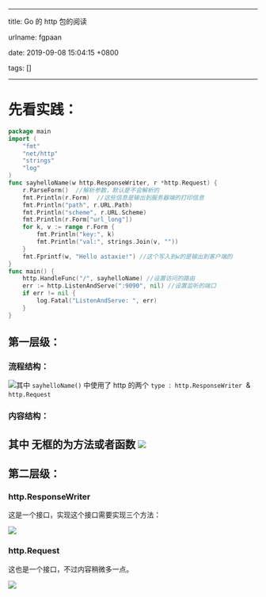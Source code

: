 
---

title: Go 的 http 包的阅读

urlname: fgpaan

date: 2019-09-08 15:04:15 +0800

tags: []

---
<a name="7qYbs"></a>
# 先看实践：
```go
package main
import (
    "fmt"
    "net/http"
    "strings"
    "log"
)
func sayhelloName(w http.ResponseWriter, r *http.Request) {
    r.ParseForm()  //解析参数，默认是不会解析的
    fmt.Println(r.Form)  //这些信息是输出到服务器端的打印信息
    fmt.Println("path", r.URL.Path)
    fmt.Println("scheme", r.URL.Scheme)
    fmt.Println(r.Form["url_long"])
    for k, v := range r.Form {
        fmt.Println("key:", k)
        fmt.Println("val:", strings.Join(v, ""))
    }
    fmt.Fprintf(w, "Hello astaxie!") //这个写入到w的是输出到客户端的
}
func main() {
    http.HandleFunc("/", sayhelloName) //设置访问的路由
    err := http.ListenAndServe(":9090", nil) //设置监听的端口
    if err != nil {
        log.Fatal("ListenAndServe: ", err)
    }
}
```
<a name="L5E6a"></a>
## 第一层级：
<a name="Rwx8Q"></a>
### 流程结构：
![](https://cdn.nlark.com/yuque/__flowchart/bc9d27cda1c33e911d12157204bbe049.svg#lake_card_v2=eyJjb2RlIjoic3Q9PnN0YXJ0OiDkuIDkuKrmnIDnroAgaHR0cCDlrp7ot7VcbmZ1bmM9Pm9wZXJhdGlvbjogbWFpbigpXG5zdWJmdW5jPT5wYXJhbGxlbDogaHR0cC5IYW5kbGVGdW5jKClcbmFzc2lnbm1lbnQ9Pm9wZXJhdGlvbjogaHR0cC5MaXN0ZW5BbmRTZXJ2ZSgpXG5jb25kPT5jb25kaXRpb246IGVyciAhPSBuaWwgP1xuc3Vic3ViZnVuYz0-c3Vicm91dGluZTogc2F5aGVsbG9OYW1lKClcbmxvZz0-b3BlcmF0aW9uOiBsb2cuRmF0YWwoKVxuZT0-ZW5kOiBlbmRcblxuc3QtPmZ1bmMtPnN1YmZ1bmNcbnN1YmZ1bmMocGF0aDEsIGJvdHRvbSktPmFzc2lnbm1lbnQtPmNvbmRcbnN1YmZ1bmMocGF0aDIsIHJpZ2h0KS0-c3Vic3ViZnVuY1xuY29uZCh5ZXMpLT5sb2dcbmNvbmQobm8pLT5lXG5sb2ctPmUiLCJ0eXBlIjoiZmxvd2NoYXJ0IiwiaWQiOiJ4b3UxTyIsInVybCI6Imh0dHBzOi8vY2RuLm5sYXJrLmNvbS95dXF1ZS9fX2Zsb3djaGFydC9iYzlkMjdjZGExYzMzZTkxMWQxMjE1NzIwNGJiZTA0OS5zdmciLCJoZWlnaHQiOjIxMSwiY2FyZCI6ImRpYWdyYW0ifQ==)其中 `sayhelloName()` 中使用了 http 的两个 `type`  :  `http.ResponseWriter`  & `http.Request` 
<a name="87VpM"></a>
### 内容结构：
其中 无框的为方法或者函数
![](https://cdn.nlark.com/yuque/__puml/10c959429436e1e65e5b66252a60443c.svg#lake_card_v2=eyJjb2RlIjoiQHN0YXJ0bWluZG1hcFxuKiBodHRwIOacgOeugOWunui3tVxuKiogUmVzcG9uc2VXcml0ZXJcbioqIFJlcXVlc3RcbioqKl8gRm9ybSgpXG4qKiogVVJMXG4qKioqIFBhdGhcbioqKiogU2NoZW1lXG4qKl8gSGFuZGxlRnVuYygpXG4qKl8gTGlzdGVuQW5kU2VydmUoKVxuQGVuZG1pbmRtYXAiLCJ0eXBlIjoicHVtbCIsImlkIjoiU3h4TEciLCJ1cmwiOiJodHRwczovL2Nkbi5ubGFyay5jb20veXVxdWUvX19wdW1sLzEwYzk1OTQyOTQzNmUxZTY1ZTViNjYyNTJhNjA0NDNjLnN2ZyIsImNhcmQiOiJkaWFncmFtIn0=)
---


<a name="fBzlT"></a>
## 第二层级：
<a name="7f2rW"></a>
### http.ResponseWriter
这是一个接口，实现这个接口需要实现三个方法：

![](https://cdn.nlark.com/yuque/__puml/bd76e8f6f04535a5c6a150d68e3cadea.svg#lake_card_v2=eyJjb2RlIjoiQHN0YXJ0bWluZG1hcFxuKiBodHRwLlJlc3BvbnNlV3JpdGVyXG4qKl8gSGVhZGVyKClcbioqXyBXcml0ZSgpXG4qKl8gV3JpdGVIZWFkZXIoKVxuQGVuZG1pbmRtYXAiLCJ0eXBlIjoicHVtbCIsImlkIjoiWWdWTlUiLCJ1cmwiOiJodHRwczovL2Nkbi5ubGFyay5jb20veXVxdWUvX19wdW1sL2JkNzZlOGY2ZjA0NTM1YTVjNmExNTBkNjhlM2NhZGVhLnN2ZyIsImNhcmQiOiJkaWFncmFtIn0=)<a name="P6U2m"></a>
### http.Request
这也是一个接口，不过内容稍微多一点。

![](https://cdn.nlark.com/yuque/__puml/052d60b7f2b368d506e1c0c67d37de51.svg#lake_card_v2=eyJjb2RlIjoiQHN0YXJ0bWluZG1hcFxuKiBodHRwLlJlcXVlc3RcbioqXyBNZXRob2Qo55So5LqO5oyH5a6aIEhUVFAg5pa55rOVKVxuKipfIFVSTCjnlKjkuo7mjIflrpogVVJMIOaIluiAhSBVUkkpXG4qKl8gUHJvdG8o55So5LqO5oyH5a6aIGh0dHAg55qE54mI5pysKVxuKipfIFByb3RvTWFqb3JcbioqXyBQcm90b01pbm9yXG4qKl8gSGVhZGVyKOeUqOS6juWMheWQqyBodHRwIOWktOS_oeaBrylcbkBlbmRtaW5kbWFwIiwidHlwZSI6InB1bWwiLCJpZCI6InpjY0cwIiwidXJsIjoiaHR0cHM6Ly9jZG4ubmxhcmsuY29tL3l1cXVlL19fcHVtbC8wNTJkNjBiN2YyYjM2OGQ1MDZlMWMwYzY3ZDM3ZGU1MS5zdmciLCJjYXJkIjoiZGlhZ3JhbSJ9)

